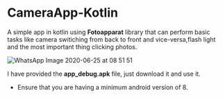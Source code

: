 # CameraApp-Kotlin

A simple app in kotlin using  **Fotoapparat** library that can perform basic tasks like camera switiching from back to front and vice-versa,flash light and the most important thing clicking photos.


![WhatsApp Image 2020-06-25 at 08 51 51](https://user-images.githubusercontent.com/43717493/85753563-386f8f00-b6c1-11ea-9a18-6dc4d839cbdc.jpeg)

I have provided the **app_debug.apk** file, just download it and use it.

* Ensure that you are having a minimum android version of 8.
